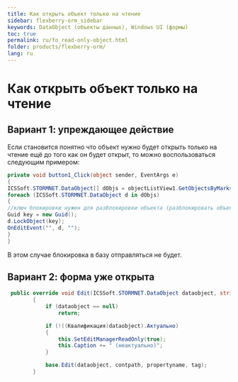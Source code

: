 ```yaml
---
title: Как открыть объект только на чтение
sidebar: flexberry-orm_sidebar
keywords: DataObject (объекты данных), Windows UI (формы)
toc: true
permalink: ru/fo_read-only-object.html
folder: products/flexberry-orm/
lang: ru
---
```

# Как открыть объект только на чтение 
## Вариант 1: упреждающее действие
Если становится понятно что объект нужно будет открыть только на чтение ещё до того как он будет открыт, то можно воспользоваться следующим примером:

```cs
private void button1_Click(object sender, EventArgs e)
{ 
ICSSoft.STORMNET.DataObject[] dObjs = objectListView1.GetObjectsByMarks();
foreach (ICSSoft.STORMNET.DataObject d in dObjs)
{
//ключ блокировки нужен для разблокировки объекта (разблокировать объект другим ключом будет невозможно).
Guid key = new Guid();
d.LockObject(key);
OnEditEvent("", d, "");
}
}
```
В этом случае блокировка в базу отправляться не будет.

## Вариант 2: форма уже открыта
```cs
 public override void Edit(ICSSoft.STORMNET.DataObject dataobject, string contpath, string propertyname, object tag)
        {
            if (dataobject == null)
                return;

            if (!((Квалификация)dataobject).Актуально)
            {
                this.SetEditManagerReadOnly(true);
                this.Caption += " (неактуально)";
            }

            base.Edit(dataobject, contpath, propertyname, tag);
        }
```